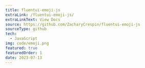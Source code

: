 ```yaml
---
title: fluentui-emoji-js
extraLink: /fluentui-emoji-js/
extraLinkText: View Docs
source: https://github.com/ZacharyCrespin/fluentui-emoji-js
sourceType: github
tech:
  - JavaScript
img: code/emoji.png
featured: true
featuredOrder: 1
date: 2023-07-13
---
```

